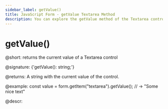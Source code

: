 ```yaml
---
sidebar_label: getValue()
title: JavaScript Form - getValue Textarea Method 
description: You can explore the getValue method of the Textarea control of Form in the documentation of the DHTMLX JavaScript UI library. Browse developer guides and API reference, try out code examples and live demos, and download a free 30-day evaluation version of DHTMLX Suite.
---
```


# getValue()

@short: returns the current value of a Textarea control

@signature: {'getValue(): string;'}

@returns:
A string with the current value of the control.

@example:
const value = form.getItem("textarea").getValue();
// -> "Some nice text"

@descr:

